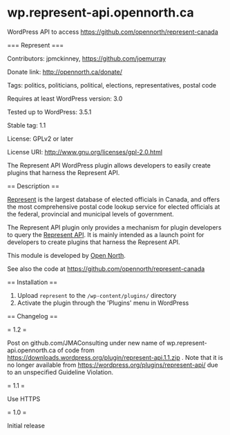 # wp.represent-api.opennorth.ca
WordPress API to access https://github.com/opennorth/represent-canada

=== Represent ===

Contributors: jpmckinney, https://github.com/joemurray

Donate link: http://opennorth.ca/donate/

Tags: politics, politicians, political, elections, representatives, postal code

Requires at least WordPress version: 3.0

Tested up to WordPress: 3.5.1

Stable tag: 1.1

License: GPLv2 or later

License URI: http://www.gnu.org/licenses/gpl-2.0.html

The Represent API WordPress plugin allows developers to easily create plugins that harness the Represent API.

== Description ==

[Represent](https://represent.opennorth.ca/) is the largest database of elected officials in Canada, and offers the most comprehensive postal code lookup service for elected officials at the federal, provincial and municipal levels of government.

The Represent API plugin only provides a mechanism for plugin developers to query the [Represent API](https://represent.opennorth.ca/api/). It is mainly intended as a launch point for developers to create plugins that harness the Represent API.

This module is developed by [Open North](http://opennorth.ca/). 

See also the code at https://github.com/opennorth/represent-canada

== Installation ==

1. Upload `represent` to the `/wp-content/plugins/` directory
1. Activate the plugin through the 'Plugins' menu in WordPress

== Changelog ==

= 1.2 =

Post on github.com/JMAConsulting under new name of wp.represent-api.opennorth.ca of code from https://downloads.wordpress.org/plugin/represent-api.1.1.zip . Note that it is no longer available from https://wordpress.org/plugins/represent-api/ due to an unspecified Guideline Violation.

= 1.1 =

Use HTTPS

= 1.0 =

Initial release
